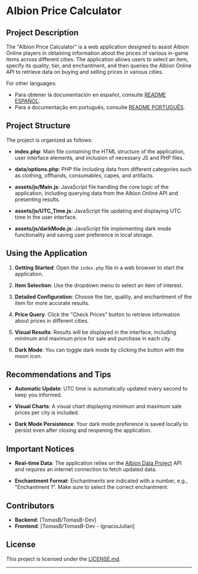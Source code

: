 # Albion Price Calculator

## Project Description

The "Albion Price Calculator" is a web application designed to assist Albion Online players in obtaining information about the prices of various in-game items across different cities. The application allows users to select an item, specify its quality, tier, and enchantment, and then queries the Albion Online API to retrieve data on buying and selling prices in various cities.

For other languages:
- Para obtener la documentación en español, consulte [README ESPAÑOL](README_SPANISH.md).
- Para a documentação em português, consulte [README PORTUGUÊS](Readme_Portuguese.md).

## Project Structure

The project is organized as follows:

- **index.php**: Main file containing the HTML structure of the application, user interface elements, and inclusion of necessary JS and PHP files.

- **data/options.php**: PHP file including data from different categories such as clothing, offhands, consumables, capes, and artifacts.

- **assets/js/Main.js**: JavaScript file handling the core logic of the application, including querying data from the Albion Online API and presenting results.

- **assets/js/UTC_Time.js**: JavaScript file updating and displaying UTC time in the user interface.

- **assets/js/darkMode.js**: JavaScript file implementing dark mode functionality and saving user preference in local storage.

## Using the Application

1. **Getting Started**: Open the `index.php` file in a web browser to start the application.

2. **Item Selection**: Use the dropdown menu to select an item of interest.

3. **Detailed Configuration**: Choose the tier, quality, and enchantment of the item for more accurate results.

4. **Price Query**: Click the "Check Prices" button to retrieve information about prices in different cities.

5. **Visual Results**: Results will be displayed in the interface, including minimum and maximum price for sale and purchase in each city.

6. **Dark Mode**: You can toggle dark mode by clicking the button with the moon icon.

## Recommendations and Tips

- **Automatic Update**: UTC time is automatically updated every second to keep you informed.

- **Visual Charts**: A visual chart displaying minimum and maximum sale prices per city is included.

- **Dark Mode Persistence**: Your dark mode preference is saved locally to persist even after closing and reopening the application.

## Important Notices

- **Real-time Data**: The application relies on the [Albion Data Project](https://www.albion-online-data.com/) API and requires an internet connection to fetch updated data.

- **Enchantment Format**: Enchantments are indicated with a number, e.g., "Enchantment 1". Make sure to select the correct enchantment.

## Contributors

- **Backend**: [TomasB/TomasB-Dev]
- **Frontend**: [TomasB/TomasB-Dev - IgnacioJulian]

## License

This project is licensed under the [LICENSE.md](LICENSE.md).

---
